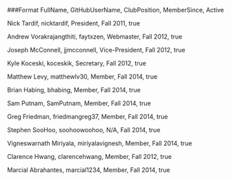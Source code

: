 
###Format
    FullName,    GitHubUserName,    ClubPosition,    MemberSince,     Active

Nick Tardif, nicktardif, President, Fall 2011, true  

Andrew Vorakrajangthiti, faytxzen, Webmaster, Fall 2012, true

Joseph McConnell, jjmcconnell, Vice-President, Fall 2012, true

Kyle Koceski, koceskik, Secretary, Fall 2012, true

Matthew Levy, matthewlv30, Member, Fall 2014, true

Brian Habing, bhabing, Member, Fall 2014, true

Sam Putnam, SamPutnam, Member, Fall 2014, true

Greg Friedman, friedmangreg37, Member, Fall 2014, true

Stephen SooHoo, soohoowoohoo, N/A, Fall 2014, true

Vigneswarnath Miriyala, miriyalavignesh, Member, Fall 2014, true

Clarence Hwang, clarencehwang, Member, Fall 2012, true

Marcial Abrahantes, marcial1234, Member, Fall 2014, true